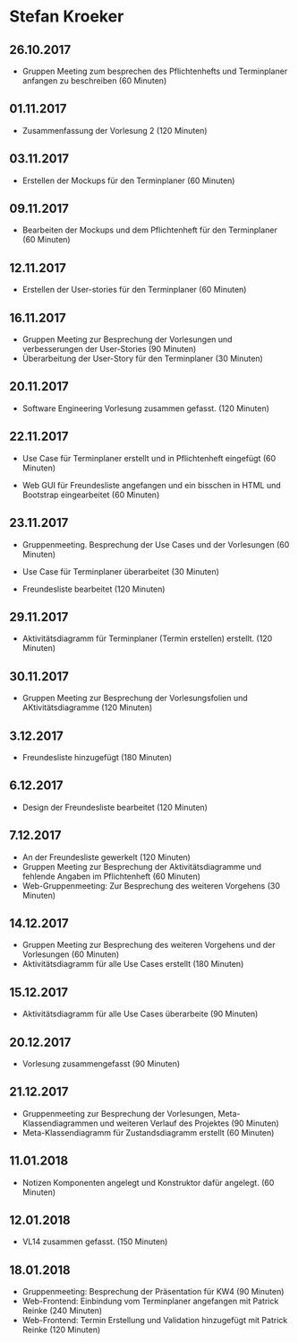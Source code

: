 # Stefan Kroeker

## 26.10.2017

* Gruppen Meeting zum besprechen des Pflichtenhefts und Terminplaner anfangen zu beschreiben (60 Minuten)

## 01.11.2017

* Zusammenfassung der Vorlesung 2 (120 Minuten)

## 03.11.2017

* Erstellen der Mockups für den Terminplaner (60 Minuten)

## 09.11.2017

* Bearbeiten der Mockups und dem Pflichtenheft für den Terminplaner (60 Minuten)

## 12.11.2017

* Erstellen der User-stories für den Terminplaner (60 Minuten)

## 16.11.2017

* Gruppen Meeting zur Besprechung der Vorlesungen und verbesserungen der User-Stories (90 Minuten)
* Überarbeitung der User-Story für den Terminplaner (30 Minuten)

## 20.11.2017

* Software Engineering Vorlesung zusammen gefasst. (120 Minuten)

## 22.11.2017

* Use Case für Terminplaner erstellt und in Pflichtenheft eingefügt (60 Minuten)

* Web GUI für Freundesliste angefangen und ein bisschen in HTML und Bootstrap eingearbeitet (60 Minuten)

## 23.11.2017

* Gruppenmeeting. Besprechung der Use Cases und der Vorlesungen (60 Minuten) 

* Use Case für Terminplaner überarbeitet (30 Minuten)

* Freundesliste bearbeitet (120 Minuten)

## 29.11.2017

* Aktivitätsdiagramm für Terminplaner (Termin erstellen) erstellt. (120 Minuten)

## 30.11.2017

* Gruppen Meeting zur Besprechung der Vorlesungsfolien und AKtivitätsdiagramme (120 Minuten)

## 3.12.2017

* Freundesliste hinzugefügt (180 Minuten)

## 6.12.2017

* Design der Freundesliste bearbeitet (120 Minuten)

## 7.12.2017

* An der Freundesliste gewerkelt (120 Minuten)
* Gruppen Meeting zur Besprechung der Aktivitätsdiagramme und fehlende Angaben im Pflichtenheft (60 Minuten)
* Web-Gruppenmeeting: Zur Besprechung des weiteren Vorgehens (30 Minuten)

## 14.12.2017

* Gruppen Meeting zur Besprechung des weiteren Vorgehens und der Vorlesungen (60 Minuten)
* Aktivitätsdiagramm für alle Use Cases erstellt (180 Minuten)

## 15.12.2017

* Aktivitätsdiagramm für alle Use Cases überarbeite (90 Minuten)

## 20.12.2017

* Vorlesung zusammengefasst (90 Minuten)

## 21.12.2017

* Gruppenmeeting zur Besprechung der Vorlesungen, Meta-Klassendiagrammen und weiteren Verlauf des Projektes (90 Minuten)
* Meta-Klassendiagramm für Zustandsdiagramm erstellt (60 Minuten)

## 11.01.2018

* Notizen Komponenten angelegt und Konstruktor dafür angelegt. (60 Minuten)

## 12.01.2018

* VL14 zusammen gefasst. (150 Minuten)

## 18.01.2018

* Gruppenmeeting: Besprechung der Präsentation für KW4 (90 Minuten)
* Web-Frontend: Einbindung vom Terminplaner angefangen mit Patrick Reinke (240 Minuten)
* Web-Frontend: Termin Erstellung und Validation hinzugefügt mit Patrick Reinke (120 Minuten)
